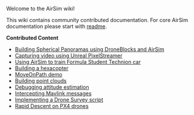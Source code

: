 Welcome to the AirSim wiki!

This wiki contains community contributed documentation. For core AirSim documentation please start with [readme](https://github.com/Microsoft/AirSim).

**Contributed Content**
- [Building Spherical Panoramas using DroneBlocks and AirSim](droneblocks)
- [Capturing video using Unreal PixelStreamer](Capturing-video-using-Unreal-PixelStreamer)
- [Using AirSim to train Formula Student Technion car](technion)
- [Building a hexacopter](hexacopter)
- [MoveOnPath demo](moveOnPath-demo)
- [Building point clouds](Point-Clouds)
- [Debugging attitude estimation](https://youtu.be/d_FyjKDWQfc)
- [Intercepting Mavlink messages](Intercepting-MavLink-messages)
- [Implementing a Drone Survey script](Implementing-a-Drone-Survey-script)
- [Rapid Descent on PX4 drones](Rapid-Descent-on-PX4-drones)
